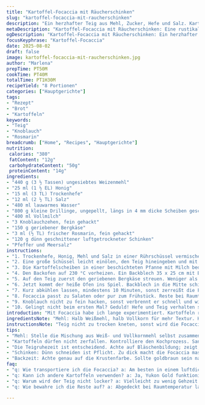 ```yaml
---
title: "Kartoffel-Focaccia mit Räucherschinken"
slug: "kartoffel-focaccia-mit-raucherschinken"
description: "Ein herzhafter Teig aus Mehl, Zucker, Hefe und Salz. Kartoffeln in Milch fast gar gekocht, gewürzt mit Knoblauch und Rosmarin. Überzogen mit kräftigem Bergkäse und feinem Räucherschinken. Gebacken bis die Kruste goldbraun ist, der Duft von Kräutern durch die Küche zieht. Teiglocker, nicht zu kompakt, die Kartoffeln sachte bissfest. Einfach, robust, mit einer unerwarteten Note durch Bergkäse statt Cheddar. Leicht abgewandelt mit Vollkornmehl und Honig für Tiefe. Zeit und Arbeit perfekt aufeinander abgestimmt für einen besonderen Genuss. Klassiker trifft auf persönliche Entdeckung, kein schnelles Gebäck, sondern sorgfältige Handarbeit und Geduld."
metaDescription: "Kartoffel-Focaccia mit Räucherschinken: Eine rustikale Focaccia, angereichert mit Kartoffeln, Käse und feinem Schinken. Krustig und aromatisch."
ogDescription: "Kartoffel-Focaccia mit Räucherschinken: Ein herzhafter Genuss für alle Gelegenheiten. Probier die perfekte Balance aus Aromen."
focusKeyphrase: "Kartoffel-Focaccia"
date: 2025-08-02
draft: false
image: kartoffel-focaccia-mit-raucherschinken.jpg
author: "Marlena"
prepTime: PT50M
cookTime: PT40M
totalTime: PT1H30M
recipeYield: "8 Portionen"
categories: ["Hauptgerichte"]
tags:
- "Rezept"
- "Brot"
- "Kartoffeln"
keywords:
- "Teig"
- "Knoblauch"
- "Rosmarin"
breadcrumb: ["Home", "Recipes", "Hauptgerichte"]
nutrition: 
 calories: "380"
 fatContent: "12g"
 carbohydrateContent: "50g"
 proteinContent: "14g"
ingredients:
- "440 g (3 ½ Tassen) ungesiebtes Weizenmehl"
- "25 ml (1 ½ EL) Honig"
- "15 ml (3 TL) Trockenhefe"
- "12 ml (2 ½ TL) Salz"
- "480 ml lauwarmes Wasser"
- "800 g kleine Drillinge, ungepellt, längs in 4 mm dicke Scheiben geschnitten"
- "400 ml Vollmilch"
- "3 Knoblauchzehen, fein gehackt"
- "150 g geriebener Bergkäse"
- "3 ml (½ TL) frischer Rosmarin, fein gehackt"
- "120 g dünn geschnittener luftgetrockneter Schinken"
- "Pfeffer und Meersalz"
instructions:
- "1. Trockenhefe, Honig, Mehl und Salz in einer Rührschüssel vermischen. Das lauwarme Wasser langsam hinzufügen und alles mit einem Holzlöffel in eine klebrige, aber formbare Masse verwandeln. Zuerst rührt es schwer, aber dann wird der Teig geschmeidig. Ich knete von Hand oder mit dem Knethaken in der Küchenmaschine etwa 6–7 Minuten bis der Teig elastisch erscheint, leicht glänzt und an den Fingern fast nicht mehr klebt."
- "2. Eine große Schüssel leicht einölen, den Teig hineingeben und mit einem feuchten Tuch bedecken. An einem warmen Ort mindestens 90 Minuten ruhen lassen. Der Teig soll nicht einfach aufgehen, er soll sprunghaft sein und sichtbar größer werden, Bläschen zeigen. Nicht zu spät dazwischen gucken, sonst fällt er zusammen."
- "3. Die Kartoffelscheiben in einer beschichteten Pfanne mit Milch bedecken, aufkochen, sofort die Hitze reduzieren. Zugedeckt sanft köcheln lassen, dabei öfter mit dem Holzlöffel vorsichtig umrühren, um Anbrennen zu vermeiden. Nach ungefähr 12–15 Minuten auf Leichtbiss prüfen. Kartoffeln sollten weich umspült von Milch sein, nicht matschig. Mit Salz und frisch gemahlenem schwarzem Pfeffer würzen, Knoblauch untermengen, Hitze ausdrehen und beiseite stellen."
- "4. Den Backofen auf 230 °C vorheizen. Ein Backblech 35 x 25 cm mit Backpapier auslegen und leicht mit Olivenöl bestreichen – nicht sparen, damit der Teig nicht klebt. Den gegangenen Teig aus der Schüssel streichen, leicht bemehlt ausrollen und gleichmäßig auf das Blech legen. Die Fingerdruck-Testmethode funktioniert gut: Sanfte Löcher hinein drücken, sie sollen sichtbar bleiben und nicht sofort zusammenfallen."
- "5. Auf den Teig zuerst den geriebenen Bergkäse streuen. Weniger als gedacht, sonst läuft es aus. Die Kartoffeln vorsichtig abtropfen lassen, aber nicht zu trocken, etwas Milch darf bleiben. Dann die Kartoffelscheiben flach aber dicht verteilen, dabei den Knoblauch nicht vergessen. Zum Schluss den frisch gehackten Rosmarin über die Oberfläche streuen, grob mit Meersalz würzen und noch etwas Pfeffer drüberreiben."
- "6. Jetzt kommt der heiße Ofen ins Spiel. Backblech in die Mitte schieben. Nach circa 28–33 Minuten sollte die Kruste goldbraun sein, die Ränder knusprig, die Kartoffeln leicht gebräunt, eine duftende Mischung aus Käse und Kräutern durch die Luft. Sobald das passiert, den luftgetrockneten Schinken dünn darauf verteilen – gut entfalten lassen, er darf durch die Resthitze leicht warm werden, nicht austrocknen. Noch eine weitere Minute drin lassen, dann rausnehmen."
- "7. Kurz abkühlen lassen, mindestens 10 Minuten, sonst zerreißt die Focaccia beim Schneiden. Die Konsistenz sollte weich aus der Mitte kommen, außen rau und einladend. Wer keine Drillinge hat, kann auch Yukon Gold nehmen, geht ähnlich gut. Statt Bergkäse funktioniert auch gereifter Emmentaler oder Gruyère, gibt eine nussige Note. Vollkornmehl bringt mehr Biss, dafür etwas mehr Wasser einplanen."
- "8. Focaccia passt zu Salaten oder pur zum Frühstück. Reste bei Raumtemperatur abdecken, schmeckt auch kalt gut. Hefe-Teige reagieren oft empfindlich auf Temperatur und Zeit. Lieber etwas länger gehen lassen als zu kurz. Wenn der Teig zu klebrig bleibt, Finger leicht ölen statt Mehl nehmen, sonst wird die Kruste zu trocken."
- "9. Knoblauch nicht zu fein hacken, sonst verbrennt er schnell und wird bitter. Lieber grob, verteilt sich besser und gibt mehr Aroma. Milch bringt einen weichen Geschmack, Wasser geht auch, aber dann wässriger. Fettige Räucherschinken-Scheiben nicht zu dick, sonst dominieren sie. Ich nutze gern dünn geschnittenen Serrano, das ergänzt das Gericht etwas anders – passt wunderbar."
- "10. Gelingt nicht beim ersten Mal? Geduld! Hefe und Teig verhalten sich je nach Luftfeuchtigkeit anders. Gutes Werkstück erkennt man auch am Klang beim Klopfen auf die Unterseite: hohl, nicht zu weich. Knusprig soll sie sein, aber nicht hart. Ein Riss im Rand muss nicht schlecht sein, liefert Charakter."
introduction: "Mit Focaccia habe ich lange experimentiert. Kartoffeln rein, warum nicht? Habe den Teig oft zu nass gemacht, dann klebte die Hülle – kein Spaß. Die Kombination mit Milch statt nur Wasser gibt Tiefe, süßlich und sämig. Bei der Hefe lieber sparsam, zu viel treibt Gasbläschen, Risse in der Kruste. Fingerprobe sagt mehr als Uhrzeit. Käse ist entscheidend: Bergkäse ist mein persönlicher Favorit, zugkräftig und würzig. Knoblauch, der nicht verbrennt, das ist Kunst. Mit Rosmarin riecht die Küche nach Sommer, das macht Appetit. Weniger Cheddar, die letzte Version hat endlich diese Balance. Schinken? Dünn, sonst wird es mastig. Backofen vorheizen voll durch, Teig braucht Hitze zum Aufgehen und Farbe. Geduld, in der Ruhe liegt die Kraft."
ingredientsNote: "Mehl: Halb Weißmehl, halb Vollkorn für mehr Textur. Honig ersetzt Zucker, bringt einen anderen Geschmack, macht gleichzeitig die Hefe glücklich. Hefe: Trockenhefe, keine frisch, leichter zu kontrollieren. Kartoffeln: Kleine Sorten, weil größere zu viel Wasser ziehen. Milch nicht ganz fettarm, nimmt Geschmack besser an. Knoblauch grob gehackt, verbrennt seltener und verteilt Aroma besser. Bergkäse statt Cheddar, intensiv aber nicht zu scharf. Rosmarin frisch, getrocknet verliert zu viel Aroma, lieber frisch vom Bund. Geräucherter Schinken: statt Smoked Meat luftgetrocknet, dadurch weniger Fett, mehr Charakter, leichter zu schneiden."
instructionsNote: "Teig nicht zu trocken kneten, sonst wird die Focaccia zäh. Die Gehzeit unbedingt einhalten oder verlängern, sieht man an Blasenbildung. Kartoffeln in Milch kochen sanft, nicht zu heiß, sonst zerfallen sie schnell. Knoblauch früh zum Kartoffelgemisch geben, damit Aroma sich voll entfaltet. Teig auf Backblech gleichmäßig ausrollen und mit Fingern kleine Mulden eindrücken, das ist typisch für Focaccia und verhindert dass der Belag verrutscht. Beim Backen auf Farbe achten, Dampf im Ofen vermeidet harte Kruste, kann durch eine Schale Wasser auf dem Boden erzeugt werden. Schinken kurz vor Ende dazugeben, sonst wird er trocken. Nach dem Backen mindestens 10 Minuten ruhen lassen, sonst krümelt alles. Das Rezept erlaubt Variationen: Kräuter je nach Saison, Käse je nach Vorrat. Wichtig: nicht hetzen."
tips:
- "Mehl: Stelle die Mischung aus Weiß- und Vollkornmehl selbst zusammen; bringt mehr Textur. Zu trocken? Fingerspitzen leicht ölen."
- "Kartoffeln dürfen nicht zerfallen. Kontrolliere den Kochprozess. Sanft rühren ist wichtig, um Anbrennen zu vermeiden. Lass die Kartoffeln in der Milch."
- "Die Teigruhezeit ist entscheidend. Achte auf Bläschenbildung; zeigt, dass der Teig gut aufgeht. Darauf warten lohnt sich."
- "Schinken: Dünn schneiden ist Pflicht. Zu dick macht die Focaccia mastig. Serrano oder Prosciutto ist auch gut."
- "Backzeit: Achte genau auf die Krustenfarbe. Sollte goldbraun sein nach etwa 30 Minuten. Dampf im Ofen sorgt für die richtige Kruste."
faq:
- "q: Wie transportiere ich die Focaccia? a: Am besten in einem luftdichten Behälter. Oben mit Tuch abdecken. Sanft wärmen beim Servieren."
- "q: Kann ich andere Kartoffeln verwenden? a: Ja, Yukon Gold funktioniert ähnlich. Sie behalten die Form besser als größere Sorten."
- "q: Warum wird der Teig nicht locker? a: Vielleicht zu wenig Gehzeit. Bläschendecke nicht zu früh öffnen. Zu warm ist auch ein Problem."
- "q: Wie bewahre ich die Reste auf? a: Abgedeckt bei Raumtemperatur lagern. Reste halten sich gut bis zwei Tage. Kalt schmeckt es auch."

---
```

